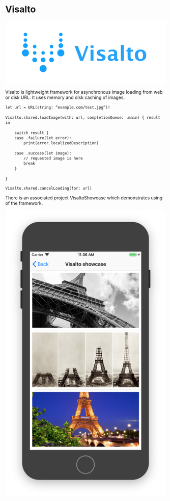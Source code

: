 # Visalto

![alt Visalto](Visalto/logo.png)

Visalto is lightweight framework for asynchronous image loading from web or disk URL. 
It uses memory and disk caching of images.

```
let url = URL(string: “example.com/test.jpg”)!

Visalto.shared.loadImage(with: url, completionQueue: .main) { result in

    switch result {
    case .failure(let error):
        print(error.localizedDescription)

    case .success(let image):
        // requested image is here
        break
    }	

}
```

```
Visalto.shared.cancelLoading(for: url)
```

There is an associated project VisaltoShowcase which demonstrates using of the framework.

![alt Visalto](Visalto/showcase.png)
